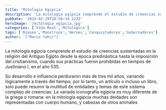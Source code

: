 ```yaml
---
title: 'Mitologia Egipcia'
description: 'La mitología egipcia comprende el estudio de creencias sustentadas en la religión del Antiguo Egipto desde la época predinástica hasta la imposición del cristianismo, cuando sus prácticas fueron prohibidas en tiempos de Justiniano I, en el año 535. Maat representada como una divinidad.'
pubDate: '2024-02-29T10:50:34.123Z'
heroImage: '/mitologia egipcia.jpg'
categories: ['Vida Real','Mitologico']
tags: ['Dioses','Monstruos','Heroes','Conquistadores','Gobernadores']
author: '["Marco Yahir"]'
---
```


La mitología egipcia comprende el estudio de creencias sustentadas en la religión del Antiguo Egipto desde la época predinástica hasta la imposición del cristianismo, cuando sus prácticas fueron prohibidas en tiempos de Justiniano I, en el año 535.

Su desarrollo e influencia perduraron más de tres mil años, variando lógicamente a través del tiempo; por lo tanto, un artículo o incluso un libro, solo puede resumir la multitud de entidades y temas de este sistema complejo de creencias. La variada iconografía egipcia es muy diferente de la griega o romana: en la mitología egipcia muchas deidades son representadas con cuerpo humano, y cabezas de otros animales